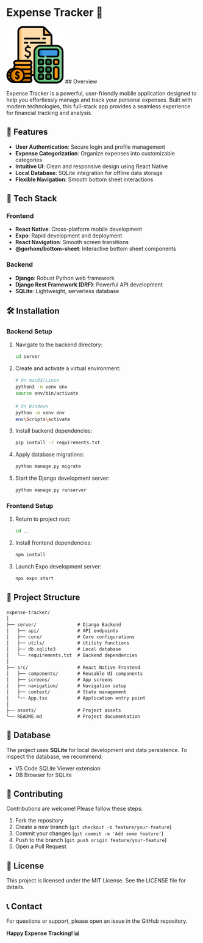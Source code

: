 # Expense Tracker 💸

<img src="./src/assets/budget.png" alt="Expense Tracker Screenshot" width="150" height="150">
## Overview

Expense Tracker is a powerful, user-friendly mobile application designed to help you effortlessly manage and track your personal expenses. Built with modern technologies, this full-stack app provides a seamless experience for financial tracking and analysis.

## 🌟 Features

- **User Authentication**: Secure login and profile management
- **Expense Categorization**: Organize expenses into customizable categories
- **Intuitive UI**: Clean and responsive design using React Native
- **Local Database**: SQLite integration for offline data storage
- **Flexible Navigation**: Smooth bottom sheet interactions

## 🚀 Tech Stack

### Frontend
- **React Native**: Cross-platform mobile development
- **Expo**: Rapid development and deployment
- **React Navigation**: Smooth screen transitions
- **@gorhom/bottom-sheet**: Interactive bottom sheet components

### Backend
- **Django**: Robust Python web framework
- **Django Rest Framework (DRF)**: Powerful API development
- **SQLite**: Lightweight, serverless database

## 🛠 Installation

### Backend Setup

1. Navigate to the backend directory:
   ```bash
   cd server
   ```

2. Create and activate a virtual environment:
   ```bash
   # On macOS/Linux
   python3 -m venv env
   source env/bin/activate

   # On Windows
   python -m venv env
   env\Scripts\activate
   ```

3. Install backend dependencies:
   ```bash
   pip install -r requirements.txt
   ```

4. Apply database migrations:
   ```bash
   python manage.py migrate
   ```

5. Start the Django development server:
   ```bash
   python manage.py runserver
   ```

### Frontend Setup

1. Return to project root:
   ```bash
   cd ..
   ```

2. Install frontend dependencies:
   ```bash
   npm install
   ```

3. Launch Expo development server:
   ```bash
   npx expo start
   ```

## 📂 Project Structure

```
expense-tracker/
│
├── server/               # Django Backend
│   ├── api/              # API endpoints
│   ├── core/             # Core configurations
│   ├── utils/            # Utility functions
│   ├── db.sqlite3        # Local database
│   └── requirements.txt  # Backend dependencies
│
├── src/                  # React Native Frontend
│   ├── components/       # Reusable UI components
│   ├── screens/          # App screens
│   ├── navigation/       # Navigation setup
│   ├── context/          # State management
│   └── App.tsx           # Application entry point
│
├── assets/               # Project assets
└── README.md             # Project documentation
```

## 💾 Database

The project uses **SQLite** for local development and data persistence. To inspect the database, we recommend:
- VS Code SQLite Viewer extension
- DB Browser for SQLite

## 🤝 Contributing

Contributions are welcome! Please follow these steps:
1. Fork the repository
2. Create a new branch (`git checkout -b feature/your-feature`)
3. Commit your changes (`git commit -m 'Add some feature'`)
4. Push to the branch (`git push origin feature/your-feature`)
5. Open a Pull Request

## 📄 License

This project is licensed under the MIT License. See the LICENSE file for details.

## 📞 Contact

For questions or support, please open an issue in the GitHub repository.

**Happy Expense Tracking! 📊**
